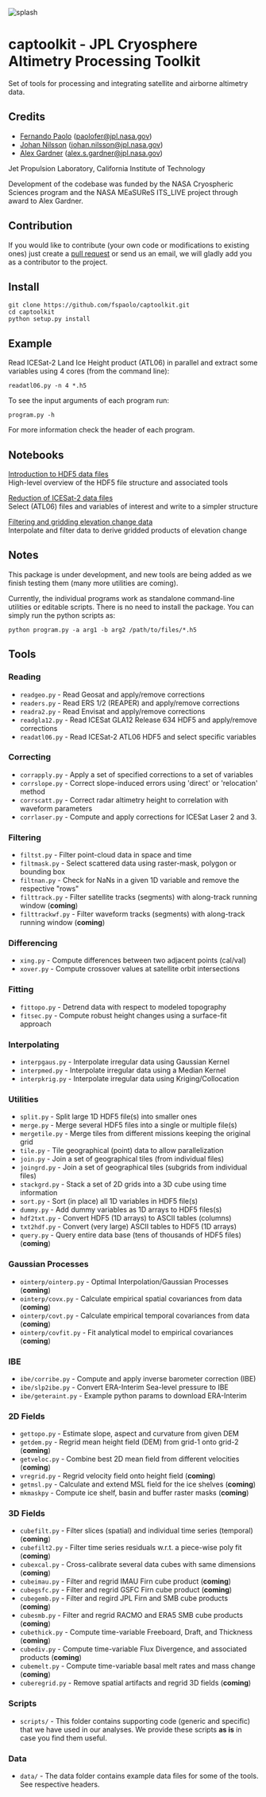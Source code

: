 ![splash](splash.png)

# captoolkit - JPL Cryosphere Altimetry Processing Toolkit

Set of tools for processing and integrating satellite and airborne altimetry data.

## Credits

* [Fernando Paolo](https://science.jpl.nasa.gov/people/Serrano%20Paolo/) (paolofer@jpl.nasa.gov)
* [Johan Nilsson](https://science.jpl.nasa.gov/people/Nilsson/) (johan.nilsson@jpl.nasa.gov)
* [Alex Gardner](https://science.jpl.nasa.gov/people/AGardner/) (alex.s.gardner@jpl.nasa.gov)

Jet Propulsion Laboratory, California Institute of Technology

Development of the codebase was funded by the NASA Cryospheric Sciences program and the NASA MEaSUReS ITS_LIVE project through award to Alex Gardner.

## Contribution

If you would like to contribute (your own code or modifications to existing ones) just create a [pull request](https://help.github.com/en/github/collaborating-with-issues-and-pull-requests/creating-a-pull-request) or send us an email, we will gladly add you as a contributor to the project.

## Install

    git clone https://github.com/fspaolo/captoolkit.git
    cd captoolkit
    python setup.py install

## Example

Read ICESat-2 Land Ice Height product (ATL06) in parallel and extract some variables using 4 cores (from the command line):

    readatl06.py -n 4 *.h5 

To see the input arguments of each program run:

    program.py -h

For more information check the header of each program.

## Notebooks

[Introduction to HDF5 data files](https://nbviewer.jupyter.org/github/fspaolo/captoolkit/blob/master/notebooks/intro-to-hdf5.ipynb)   
High-level overview of the HDF5 file structure and associated tools

[Reduction of ICESat-2 data files](https://nbviewer.jupyter.org/github/fspaolo/captoolkit/blob/master/notebooks/redu-is2-files.ipynb)  
Select (ATL06) files and variables of interest and write to a simpler structure
  
[Filtering and gridding elevation change data](https://nbviewer.jupyter.org/github/fspaolo/captoolkit/blob/master/notebooks/Gridding-rendered.ipynb)  
Interpolate and filter data to derive gridded products of elevation change

## Notes

This package is under development, and new tools are being added as we finish testing them (many more utilities are coming).

Currently, the individual programs work as standalone command-line utilities or editable scripts. There is no need to install the package. You can simply run the python scripts as:

    python program.py -a arg1 -b arg2 /path/to/files/*.h5

## Tools

### Reading

* `readgeo.py` - Read Geosat and apply/remove corrections
* `readers.py` - Read ERS 1/2 (REAPER) and apply/remove corrections
* `readra2.py` - Read Envisat and apply/remove corrections
* `readgla12.py` - Read ICESat GLA12 Release 634 HDF5 and apply/remove corrections
* `readatl06.py` - Read ICESat-2 ATL06 HDF5 and select specific variables

### Correcting

* `corrapply.py` - Apply a set of specified corrections to a set of variables
* `corrslope.py` - Correct slope-induced errors using 'direct' or 'relocation' method 
* `corrscatt.py` - Correct radar altimetry height to correlation with waveform parameters
* `corrlaser.py` - Compute and apply corrections for ICESat Laser 2 and 3.

### Filtering

* `filtst.py` - Filter point-cloud data in space and time
* `filtmask.py` - Select scattered data using raster-mask, polygon or bounding box
* `filtnan.py` - Check for NaNs in a given 1D variable and remove the respective "rows"
* `filttrack.py` - Filter satellite tracks (segments) with along-track running window (**coming**)
* `filttrackwf.py` - Filter waveform tracks (segments) with along-track running window (**coming**)

### Differencing

* `xing.py` - Compute differences between two adjacent points (cal/val)
* `xover.py` - Compute crossover values at satellite orbit intersections

### Fitting

* `fittopo.py` - Detrend data with respect to modeled topography
* `fitsec.py` - Compute robust height changes using a surface-fit approach

### Interpolating

* `interpgaus.py` - Interpolate irregular data using Gaussian Kernel
* `interpmed.py` - Interpolate irregular data using a Median Kernel
* `interpkrig.py` - Interpolate irregular data using Kriging/Collocation

### Utilities

* `split.py` - Split large 1D HDF5 file(s) into smaller ones
* `merge.py` - Merge several HDF5 files into a single or multiple file(s)
* `mergetile.py` - Merge tiles from different missions keeping the original grid
* `tile.py` - Tile geographical (point) data to allow parallelization
* `join.py` - Join a set of geographical tiles (from individual files)
* `joingrd.py` - Join a set of geographical tiles (subgrids from individual files)
* `stackgrd.py` - Stack a set of 2D grids into a 3D cube using time information
* `sort.py` - Sort (in place) all 1D variables in HDF5 file(s)
* `dummy.py` - Add dummy variables as 1D arrays to HDF5 files(s)
* `hdf2txt.py` - Convert HDF5 (1D arrays) to ASCII tables (columns)
* `txt2hdf.py` - Convert (very large) ASCII tables to HDF5 (1D arrays)
* `query.py` - Query entire data base (tens of thousands of HDF5 files) (**coming**)

### Gaussian Processes 

* `ointerp/ointerp.py` - Optimal Interpolation/Gaussian Processes (**coming**)
* `ointerp/covx.py` - Calculate empirical spatial covariances from data (**coming**)
* `ointerp/covt.py` - Calculate empirical temporal covariances from data (**coming**)
* `ointerp/covfit.py` - Fit analytical model to empirical covariances (**coming**)

### IBE

* `ibe/corribe.py` - Compute and apply inverse barometer correction (IBE)
* `ibe/slp2ibe.py` - Convert ERA-Interim Sea-level pressure to IBE
* `ibe/geteraint.py` - Example python params to download ERA-Interim

### 2D Fields

* `gettopo.py` - Estimate slope, aspect and curvature from given DEM
* `getdem.py` - Regrid mean height field (DEM) from grid-1 onto grid-2 (**coming**)
* `getveloc.py` - Combine best 2D mean field from different velocities (**coming**)
* `vregrid.py` - Regrid velocity field onto height field (**coming**)
* `getmsl.py` - Calculate and extend MSL field for the ice shelves (**coming**)
* `mkmaskpy` - Compute ice shelf, basin and buffer raster masks (**coming**)

### 3D Fields 

* `cubefilt.py` - Filter slices (spatial) and individual time series (temporal) (**coming**)
* `cubefilt2.py` - Filter time series residuals w.r.t. a piece-wise poly fit (**coming**)
* `cubexcal.py` - Cross-calibrate several data cubes with same dimensions (**coming**)
* `cubeimau.py` - Filter and regrid IMAU Firn cube product (**coming**)
* `cubegsfc.py` - Filter and regrid GSFC Firn cube product (**coming**)
* `cubegemb.py` - Filter and regird JPL Firn and SMB cube products (**coming**)
* `cubesmb.py` - Filter and regrid RACMO and ERA5 SMB cube products (**coming**)
* `cubethick.py` - Compute time-variable Freeboard, Draft, and Thickness (**coming**)
* `cubediv.py` - Compute time-variable Flux Divergence, and associated products (**coming**)
* `cubemelt.py` - Compute time-variable basal melt rates and mass change (**coming**)
* `cuberegrid.py` - Remove spatial artifacts and regrid 3D fields (**coming**)

### Scripts

* `scripts/` - This folder contains supporting code (generic and specific) that we have used in our analyses. We provide these scripts **as is** in case you find them useful.

### Data

* `data/` - The data folder contains example data files for some of the tools. See respective headers.
